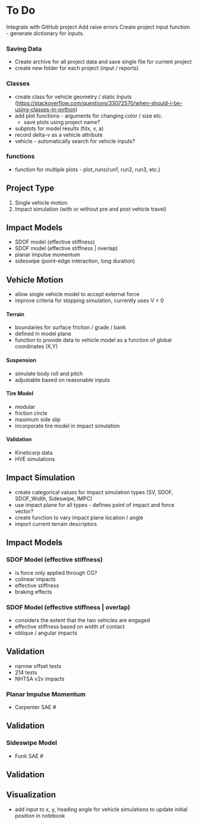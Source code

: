 To Do
=============================

Integrate with GitHub project
Add raise errors 
Create project input function - generate dictionary for inputs.

### Saving Data
+ Create archive for all project data and save single file for current project
+ create new folder for each project (input / reports)


### Classes
+ create class for vehicle geometry / static Inputs
(https://stackoverflow.com/questions/33072570/when-should-i-be-using-classes-in-python)
+ add plot functions - arguments for changing color / size etc.
  - save plots using project name?
+ subplots for model results (fdx, v, a)
+ record delta-v as a vehicle attribute
+ vehicle - automatically search for vehicle inputs? 

### functions
+ function for multiple plots - plot_runs(run1, run2, run3, etc.)


## Project Type
1. Single vehicle motion
2. Impact simulation (with or without pre and post vehicle travel)

## Impact Models
+ SDOF model (effective stiffness)
+ SDOF model (effective stiffness | overlap)
+ planar impulse momentum
+ sideswipe (point-edge interaction, long duration)

##  Vehicle Motion
- allow single vehicle model to accept external force
- improve criteria for stopping simulation, currently uses V < 0

#### Terrain
- boundaries for surface friction / grade / bank
- defined in model plane
- function to provide data to vehicle model as a function of global coordinates (X,Y)

#### Suspension
- simulate body roll and pitch
- adjustable based on reasonable inputs

#### Tire Model
- modular
- friction circle
- maximum side slip
- incorporate tire model in impact simulation

#### Validation
- Kineticorp data
- HVE simulations

## Impact Simulation
- create categorical values for impact simulation types (SV, SDOF, SDOF_Width, Sideswipe, IMPC)
- use impact plane for all types - defines point of impact and force vector?
- create function to vary impact plane location / angle
- import current terrain descriptors

## Impact Models
### SDOF Model (effective stiffness)
- is force only applied through CG?
- colinear impacts
- effective stiffness
- braking effects

### SDOF Model (effective stiffness | overlap)
- considers the extent that the two vehicles are engaged
- effective stiffness based on width of contact
- oblique / angular impacts

## Validation
- narrow offset tests
- 214 tests
- NHTSA v2v impacts

### Planar Impulse Momentum
- Carpenter SAE #

## Validation


### Sideswipe Model
- Funk SAE #


## Validation


## Visualization
- add input to x, y, heading angle for vehicle simulations to update initial position in notebook
